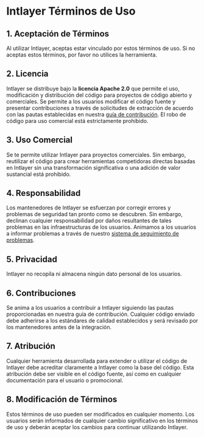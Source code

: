 # Intlayer Términos de Uso

## 1. Aceptación de Términos

Al utilizar Intlayer, aceptas estar vinculado por estos términos de uso. Si no aceptas estos términos, por favor no utilices la herramienta.

## 2. Licencia

Intlayer se distribuye bajo la **licencia Apache 2.0** que permite el uso, modificación y distribución del código para proyectos de código abierto y comerciales. Se permite a los usuarios modificar el código fuente y presentar contribuciones a través de solicitudes de extracción de acuerdo con las pautas establecidas en nuestra [guía de contribución](https://github.com/aymericzip/intlayer/blob/main/docs/es/CONTRIBUTING.md). El robo de código para uso comercial está estrictamente prohibido.

## 3. Uso Comercial

Se te permite utilizar Intlayer para proyectos comerciales. Sin embargo, reutilizar el código para crear herramientas competidoras directas basadas en Intlayer sin una transformación significativa o una adición de valor sustancial está prohibido.

## 4. Responsabilidad

Los mantenedores de Intlayer se esfuerzan por corregir errores y problemas de seguridad tan pronto como se descubren. Sin embargo, declinan cualquier responsabilidad por daños resultantes de tales problemas en las infraestructuras de los usuarios. Animamos a los usuarios a informar problemas a través de nuestro [sistema de seguimiento de problemas](https://github.com/aymericzip/intlayer/issues).

## 5. Privacidad

Intlayer no recopila ni almacena ningún dato personal de los usuarios.

## 6. Contribuciones

Se anima a los usuarios a contribuir a Intlayer siguiendo las pautas proporcionadas en nuestra guía de contribución. Cualquier código enviado debe adherirse a los estándares de calidad establecidos y será revisado por los mantenedores antes de la integración.

## 7. Atribución

Cualquier herramienta desarrollada para extender o utilizar el código de Intlayer debe acreditar claramente a Intlayer como la base del código. Esta atribución debe ser visible en el código fuente, así como en cualquier documentación para el usuario o promocional.

## 8. Modificación de Términos

Estos términos de uso pueden ser modificados en cualquier momento. Los usuarios serán informados de cualquier cambio significativo en los términos de uso y deberán aceptar los cambios para continuar utilizando Intlayer.
